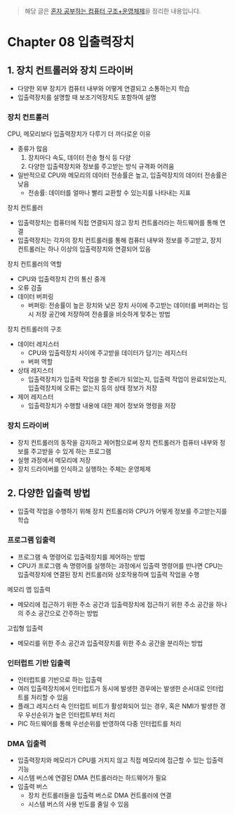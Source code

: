> 해당 글은 [혼자 공부하는 컴퓨터 구조+운영체제](https://www.yes24.com/Product/Goods/111378840)을 정리한 내용입니다.

# Chapter 08 입출력장치

## 1. 장치 컨트롤러와 장치 드라이버

* 다양한 외부 장치가 컴퓨터 내부와 어떻게 연결되고 소통하는지 학습
* 입출력장치를 설명할 때 보조기억장치도 포함하여 설명

### 장치 컨트롤러
CPU, 메모리보다 입출력장치가 다루기 더 까다로운 이유
* 종류가 많음
    1. 장치마다 속도, 데이터 전송 형식 등 다양
    2. 다양한 입출력장치와 정보를 주고받는 방식 규격화 어려움
* 일반적으로 CPU와 메모리의 데이터 전송률은 높고, 입출력장치의 데이터 전송률은 낮음
    * 전송률: 데이터를 얼마나 빨리 교환할 수 있는지를 나타내는 지표

장치 컨트롤러
* 입출력장치는 컴퓨터에 직접 연결되지 않고 장치 컨트롤러라는 하드웨어를 통해 연결
* 입출력장치는 각자의 장치 컨트롤러를 통해 컴퓨터 내부와 정보를 주고받고, 장치 컨트롤러는 하나 이상의 입출력장치와 연결되어 있음

장치 컨트롤러의 역할
* CPU와 입출력장치 간의 통신 중개
* 오류 검출
* 데이터 버퍼링
    * 버퍼링: 전송률이 높은 장치와 낮은 장치 사이에 주고받는 데이터를 버퍼라는 임시 저장 공간에 저장하여 전송률을 비슷하게 맞추는 방법

장치 컨트롤러의 구조
* 데이터 레지스터
    * CPU와 입출력장치 사이에 주고받을 데이터가 담기는 레지스터
    * 버퍼 역할
* 상태 레지스터
    * 입출력장치가 입출력 작업을 할 준비가 되었는지, 입출력 작업이 완료되었는지, 입출력장치에 오류는 없는지 등의 상태 정보가 저장
* 제어 레지스터
    * 입출력장치가 수행할 내용에 대한 제어 정보와 명령을 저장

### 장치 드라이버
* 장치 컨트롤러의 동작을 감지하고 제어함으로써 장치 컨트롤러가 컴퓨터 내부와 정보를 주고받을 수 있게 하는 프로그램
* 실행 과정에서 메모리에 저장
* 장치 드라이버를 인식하고 실행하는 주체는 운영체제

## 2. 다양한 입출력 방법

* 입출력 작업을 수행하기 위해 장치 컨트롤러와 CPU가 어떻게 정보를 주고받는지를 학습

### 프로그램 입출력
* 프로그램 속 명령어로 입출력장치를 제어하는 방법
* CPU가 프로그램 속 명령어를 실행하는 과정에서 입출력 명령어를 만나면 CPU는 입출력장치에 연결된 장치 컨트롤러와 상호작용하며 입출력 작업을 수행

메모리 맵 입출력
* 메모리에 접근하기 위한 주소 공간과 입출력장치에 접근하기 위한 주소 공간을 하나의 주소 공간으로 간주하는 방법

고립형 입출력
* 메모리를 위한 주소 공간과 입출력장치를 위한 주소 공간을 분리하는 방법

### 인터럽트 기반 입출력
* 인터럽트를 기반으로 하는 입출력
* 여러 입출력장치에서 인터럽트가 동시에 발생한 경우에는 발생한 순서대로 인터럽트를 처리할 수 있음
* 플래그 레지스터 속 인터럽트 비트가 활성화되어 있는 경우, 혹은 NMI가 발생한 경우 우선순위가 높은 인터럽트부터 처리
* PIC 하드웨어를 통해 우선순위를 반영하여 다중 인터럽트를 처리

### DMA 입출력
* 입출력장치와 메모리가 CPU를 거치지 않고 직접 메모리에 접근할 수 있는 입출력 기능
* 시스템 버스에 연결된 DMA 컨트롤러라는 하드웨어가 필요
* 입출력 버스
    * 장치 컨트롤러들을 입출력 버스로 DMA 컨트롤러에 연결
    * 시스템 버스의 사용 빈도를 줄일 수 있음
